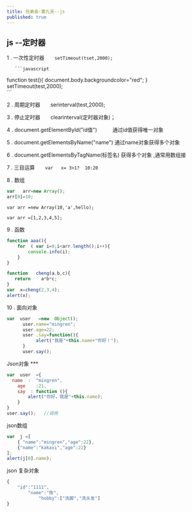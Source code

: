 ```yaml
---
title: 兄弟会-第九天--js
published: true　　
---
```


## js  --定时器

   1 . 一次性定时器　　`setTimeout(tset,2000);`

       ```javascript
function  test(){
    document.body.backgroundcolor="red";
}
setTimeout(test,2000);       
       ```

2 .  周期定时器　　serinterval(test,2000);

3 . 停止定时器　　clearinterval(定时器对象)；

4 . document.getElementByld("id值")　　　通过id值获得唯一对象

5 . document.getElementsByName("name")   通过name对象获得多个对象

6 . document.getElementsByTagName(标签名)   获得多个对象 ,通常用数组接

7 . 三目运算　　`var   x= 3>1?  10:20`

8 . 数组     

```javascript
var   arr=new Array();
arr[0]=10;

```

`var arr =new Array(10,'a',hello);`

`var arr =[1,2,3,4,5];`

9 . 函数

```javascript
function aaa(){
    for  ( var i=0;i<arr.length();i++){
        console.info(i);
    }
}
```

 ```javascript
function   cheng(a,b,c){
    return    a*b*c;
}
var  x=cheng(2,3,4);
alert(x);
 ```

10 . 面向对象

```javascript
var  user   =new  Object();
      user.name="mingren";
      user.age=22;
      user .say=function(){
           alert("我是"+this.name+"你好！");
      }
      user.say();
```

Json对象  ***

```javascript
var  user  ={
  name  :  "mingren",
    age    :21,
    say  : function (){
        alert("你好，我是"+this.name);
    }
}
user.say();   //调用
```

json数组　

```javascript
var  j =[
    { "name":"mingren","age":22},
    {"name":"kakaxi","age":22}
];
alert(j[0].name);
```

json  复杂对象

```javascript
{
    "id":"1111",
        "name":"陈",
            "hobby":["洗脚","洗头发"]
}
```



   



​       











###   





